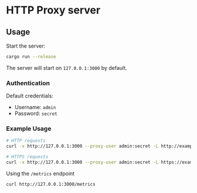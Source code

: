 # HTTP Proxy server

## Usage

Start the server:
```bash
cargo run --release
```

The server will start on `127.0.0.1:3000` by default.

### Authentication

Default credentials:

- Username: `admin`
- Password: `secret`

### Example Usage

```bash
# HTTP requests
curl -x http://127.0.0.1:3000 --proxy-user admin:secret -L http://example.com

# HTTPS requests
curl -x http://127.0.0.1:3000 --proxy-user admin:secret -L https://example.com
```

Using the `/metrics` endpoint

```bash
curl http://127.0.0.1:3000/metrics
```
